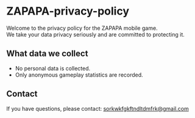 # ZAPAPA-privacy-policy
Welcome to the privacy policy for the ZAPAPA mobile game.  
We take your data privacy seriously and are committed to protecting it.

## What data we collect
- No personal data is collected.
- Only anonymous gameplay statistics are recorded.

## Contact
If you have questions, please contact: sorkwkfgkftndltdmfrk@gmail.com
